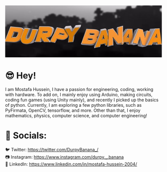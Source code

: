 [![Header](https://raw.githubusercontent.com/MostafaH04/Mostafa-Hussein/master/600x200.jpg "Header")](https://github.com/MostafaH04)


# 😎 Hey!<br />

I am Mostafa Hussein, I have a passion for engineering, coding, working with hardware. To add on, I mainly enjoy using Arduino, 
making circuits, coding fun games (using Unity mainly), and recently I picked up the basics of python. Currently, I am exploring a few python libraries, 
such as PyFirmata, OpenCV, tensorflow, and more. Other than that, I enjoy mathematics, physics, computer science, and computer engineering!


# 📣 Socials:<br />
🐦 Twitter: https://twitter.com/DurpyBanana_/ <br />
📷 Instagram: https://www.instagram.com/durpy._.banana <br />
📜 LinkedIn: https://www.linkedin.com/in/mostafa-hussein-2004/ <br />

